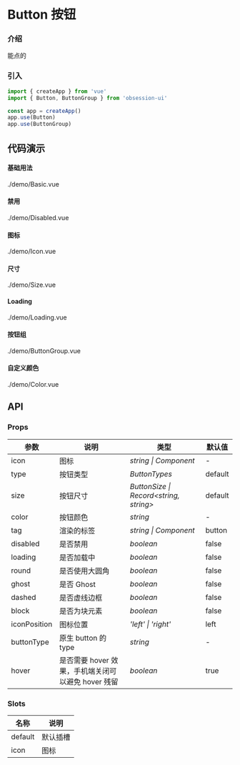 # Button 按钮

### 介绍

能点的

### 引入

```js
import { createApp } from 'vue'
import { Button, ButtonGroup } from 'obsession-ui'

const app = createApp()
app.use(Button)
app.use(ButtonGroup)
```

## 代码演示

#### 基础用法

<demo-code transform>./demo/Basic.vue</demo-code>

#### 禁用

<demo-code transform>./demo/Disabled.vue</demo-code>

#### 图标

<demo-code transform>./demo/Icon.vue</demo-code>

#### 尺寸

<demo-code transform>./demo/Size.vue</demo-code>

#### Loading

<demo-code transform>./demo/Loading.vue</demo-code>

#### 按钮组

<demo-code transform>./demo/ButtonGroup.vue</demo-code>

#### 自定义颜色

<demo-code transform>./demo/Color.vue</demo-code>

## API

### Props

| 参数         | 说明                                                          | 类型                                                       | 默认值 |
| ------------ | ------------------------------------------------------------- | ---------------------------------------------------------- | ------ |
| icon          | 图标                                                      | _string \| Component_ | -      |
| type         | 按钮类型                                                        | _ButtonTypes_                                                   | default     |
| size         | 按钮尺寸                                                        | _ButtonSize \| Record<string, string>_                                                   | default     |
| color | 按钮颜色 | _string_ | - |
| tag  | 渲染的标签                                               | _string \| Component_                                                   | button      |
| disabled   | 是否禁用     | _boolean_                                                   | false      |
| loading   | 是否加载中     | _boolean_                                                   | false      |
| round   | 是否使用大圆角     | _boolean_                                                   | false      |
| ghost   | 是否 Ghost     | _boolean_                                                   | false      |
| dashed | 是否虚线边框 | _boolean_ | false |
| block | 是否为块元素 | _boolean_ | false |
| iconPosition | 图标位置 | _'left' \| 'right'_ | left |
| buttonType | 原生 button 的 type | _string_ | - |
| hover | 是否需要 hover 效果，手机端关闭可以避免 hover 残留 | _boolean_ | true |

### Slots

| 名称    | 说明     |
| ------- | -------- |
| default | 默认插槽 |
| icon | 图标 |